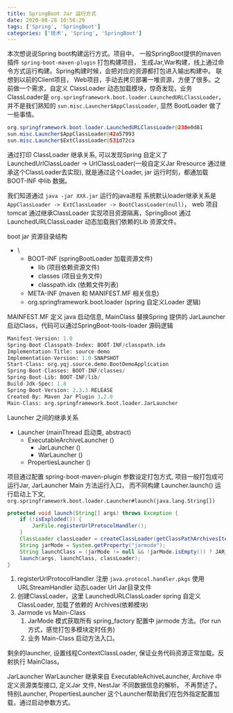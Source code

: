 ```yaml
---
title: SpringBoot Jar 运行方式
date: 2020-08-28 10:56:29
tags: ['Spring', 'SpringBoot']
categories: ['技术', 'Spring', 'SpringBoot']
---
```



本次想说说Spring boot构建运行方式。项目中， 一般SpringBoot提供的maven插件 ```spring-boot-maven-plugin``` 打包构建项目， 生成Jar,War构建，线上通过命令方式运行构建。Spring构建时候，会把对应的资源都打包进入输出构建中。 联想到以前的Client项目， Web项目，手动去拷贝部署一堆资源，方便了很多。之前做一个需求，自定义 ClassLoader 动态加载模块，惊奇发现，业务ClassLoader是 ```org.springframework.boot.loader.LaunchedURLClassLoader```，并不是我们熟知的 ```sun.misc.Launcher$AppClassLoader```, 显然 BootLoader 做了一些事情。

```java
org.springframework.boot.loader.LaunchedURLClassLoader@238e0d81
sun.misc.Launcher$AppClassLoader@42a57993
sun.misc.Launcher$ExtClassLoader@531d72ca
```

通过打印 ClassLoader 继承关系, 可以发现Spring 自定义了LaunchedUrlClassLoader -> UrlClassLoader(一般自定义Jar Rresource 通过继承这个ClassLoader去实现), 就是通过这个Loader, jar 运行时刻，都通加载 BOOT-INF 中lib 数据。

我们知道通过 ``` java -jar XXX.jar ``` 运行的java进程 系统默认loader继承关系是 ``` AppClassLoader -> ExtClassLoader -> BootClassLoader(null) ```， web 项目 tomcat 通过继承ClassLoader 实现项目资源隔离，SpringBoot 通过 LaunchedURLClassLoader 动态加载我们依赖的Lib 资源文件。

boot jar 资源目录结构

- \
  - BOOT-INF (springBootLoader 加载资源文件)
    - lib  (项目依赖资源文件)
    - classes (项目业务文件)
    - classpath.idx (依赖文件列表)
  - META-INF (maven 和 MANIFEST.MF 相关信息)
  - org.springframework.boot.loader (spring 自定义Loader 逻辑)

MAINFEST.MF 定义 java 启动信息, MainClass 替换Spring 提供的 JarLauncher 启动Class，代码可以通过SpringBoot-tools-loader 源码逻辑

```mf
Manifest-Version: 1.0
Spring-Boot-Classpath-Index: BOOT-INF/classpath.idx
Implementation-Title: source-demo
Implementation-Version: 1.0-SNAPSHOT
Start-Class: org.yqj.source.demo.BootDemoApplication
Spring-Boot-Classes: BOOT-INF/classes/
Spring-Boot-Lib: BOOT-INF/lib/
Build-Jdk-Spec: 1.8
Spring-Boot-Version: 2.3.3.RELEASE
Created-By: Maven Jar Plugin 3.2.0
Main-Class: org.springframework.boot.loader.JarLauncher
```

Launcher 之间的继承关系

- Launcher (mainThread 启动类, abstract)
  - ExecutableArchiveLauncher ()
    - JarLauncher ()
    - WarLauncher ()
  - PropertiesLauncher ()

项目通过配置 spring-boot-maven-plugin 参数设定打包方式, 项目一般打包成可运行Jar, JarLauncher Main 方法运行入口， 而不同构建 Launcher.launch() 运行启动上下文, ``` org.springframework.boot.loader.Launcher#launch(java.lang.String[]) ```

```java
protected void launch(String[] args) throws Exception {
    if (!isExploded()) {
        JarFile.registerUrlProtocolHandler();
    }
    ClassLoader classLoader = createClassLoader(getClassPathArchivesIterator());
    String jarMode = System.getProperty("jarmode");
    String launchClass = (jarMode != null && !jarMode.isEmpty()) ? JAR_MODE_LAUNCHER : getMainClass();
    launch(args, launchClass, classLoader);
}
```

1. registerUrlProtocolHandler 注册 ```java.protocol.handler.pkgs``` 使用 URLStreamHandler 动态Loader Url Jar目录文件
2. 创建ClassLoader，这里 LaunchedURLClassLoader spring 自定义ClassLoader, 加载了依赖的 Archives(依赖模块)
3. Jarmode vs Main-Class
   1. JarMode 模式获取所有 spring_factory 配置中 jarmode 方法。(for run 方式，感觉打包多模块定时任务)
   2. 业务 Main-Class 启动方法入口。

剩余的launcher, 设置线程ContextClassLoader, 保证业务代码资源正常加载。反射执行 MainClass。

JarLauncher WarLauncher 继承来自 ExecutableAchiveLauncher, Archive 中定义资源类型接口, 定义Jar 文件, NestJar 不同数据信息的解析。 不再赘述了。
特别Launcher, PropertiesLauncher 这个Launcher帮助我们在包外指定配置加载，通过启动参数方式。 
